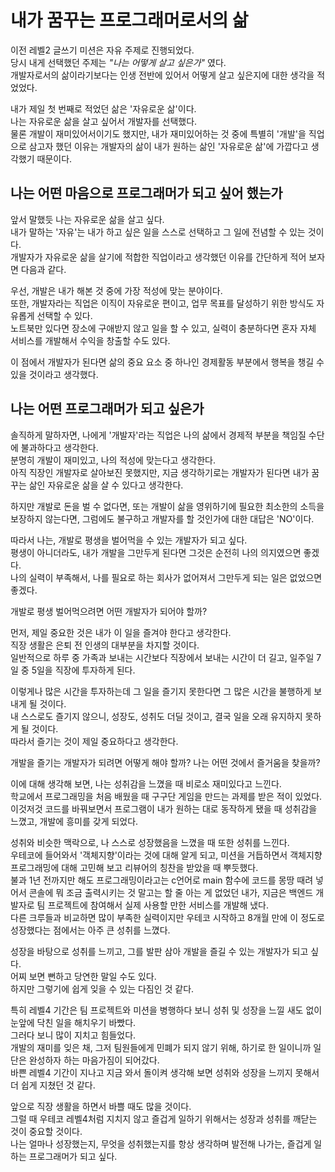 # **내가 꿈꾸는 프로그래머로서의 삶**

이전 레벨2 글쓰기 미션은 자유 주제로 진행되었다.  
당시 내게 선택했던 주제는 *"나는 어떻게 살고 싶은가"* 였다.  
개발자로서의 삶이라기보다는 인생 전반에 있어서 어떻게 살고 싶은지에 대한 생각을 적었었다.  

내가 제일 첫 번째로 적었던 삶은 '자유로운 삶'이다.  
나는 자유로운 삶을 살고 싶어서 개발자를 선택했다.  
물론 개발이 재미있어서이기도 했지만, 내가 재미있어하는 것 중에 특별히 '개발'을 직업으로 삼고자 했던 이유는 개발자의 삶이 내가 원하는 삶인 '자유로운 삶'에 가깝다고 생각했기 때문이다.  

## 나는 어떤 마음으로 프로그래머가 되고 싶어 했는가 
앞서 말했듯 나는 자유로운 삶을 살고 싶다.  
내가 말하는 '자유'는 내가 하고 싶은 일을 스스로 선택하고 그 일에 전념할 수 있는 것이다.  
개발자가 자유로운 삶을 살기에 적합한 직업이라고 생각했던 이유를 간단하게 적어 보자면 다음과 같다.

우선, 개발은 내가 해본 것 중에 가장 적성에 맞는 분야이다.  
또한, 개발자라는 직업은 이직이 자유로운 편이고, 업무 목표를 달성하기 위한 방식도 자유롭게 선택할 수 있다.  
노트북만 있다면 장소에 구애받지 않고 일을 할 수 있고, 실력이 충분하다면 혼자 자체 서비스를 개발해서 수익을 창출할 수도 있다.  

이 점에서 개발자가 된다면 삶의 중요 요소 중 하나인 경제활동 부분에서 행복을 챙길 수 있을 것이라고 생각했다.  

## 나는 어떤 프로그래머가 되고 싶은가
솔직하게 말하자면, 나에게 '개발자'라는 직업은 나의 삶에서 경제적 부분을 책임질 수단에 불과하다고 생각한다.  
분명히 개발이 재미있고, 나의 적성에 맞는다고 생각한다.  
아직 직장인 개발자로 살아보진 못했지만, 지금 생각하기로는 개발자가 된다면 내가 꿈꾸는 삶인 자유로운 삶을 살 수 있다고 생각한다.  

하지만 개발로 돈을 벌 수 없다면, 또는 개발이 삶을 영위하기에 필요한 최소한의 소득을 보장하지 않는다면, 그럼에도 불구하고 개발자를 할 것인가에 대한 대답은 'NO'이다.  

따라서 나는, 개발로 평생을 벌어먹을 수 있는 개발자가 되고 싶다.  
평생이 아니더라도, 내가 개발을 그만두게 된다면 그것은 순전히 나의 의지였으면 좋겠다.  
나의 실력이 부족해서, 나를 필요로 하는 회사가 없어져서 그만두게 되는 일은 없었으면 좋겠다.

개발로 평생 벌어먹으려면 어떤 개발자가 되어야 할까?  

먼저, 제일 중요한 것은 내가 이 일을 즐겨야 한다고 생각한다.  
직장 생활은 은퇴 전 인생의 대부분을 차지할 것이다.  
일반적으로 하루 중 가족과 보내는 시간보다 직장에서 보내는 시간이 더 길고, 일주일 7일 중 5일을 직장에 투자하게 된다.  

이렇게나 많은 시간을 투자하는데 그 일을 즐기지 못한다면 그 많은 시간을 불행하게 보내게 될 것이다.  
내 스스로도 즐기지 않으니, 성장도, 성취도 더딜 것이고, 결국 일을 오래 유지하지 못하게 될 것이다.  
따라서 즐기는 것이 제일 중요하다고 생각한다.  

개발을 즐기는 개발자가 되려면 어떻게 해야 할까? 나는 어떤 것에서 즐거움을 찾을까?  

이에 대해 생각해 보면, 나는 성취감을 느꼈을 때 비로소 재미있다고 느낀다.  
학교에서 프로그래밍을 처음 배웠을 때 구구단 게임을 만드는 과제를 받은 적이 있었다.  
이것저것 코드를 바꿔보면서 프로그램이 내가 원하는 대로 동작하게 됐을 때 성취감을 느꼈고, 개발에 흥미를 갖게 되었다.  

성취와 비슷한 맥락으로, 나 스스로 성장했음을 느꼈을 때 또한 성취를 느낀다.  
우테코에 들어와서 '객체지향'이라는 것에 대해 알게 되고, 미션을 거듭하면서 객체지향 프로그래밍에 대해 고민해 보고 리뷰어의 칭찬을 받았을 때 뿌듯했다.  
불과 1년 전까지만 해도 프로그래밍이라고는 c언어로 main 함수에 코드를 몽땅 때려 넣어서 콘솔에 뭐 조금 출력시키는 것 말고는 할 줄 아는 게 없었던 내가, 지금은 백엔드 개발자로 팀 프로젝트에 참여해서 실제 사용할 만한 서비스를 개발해 냈다.  
다른 크루들과 비교하면 많이 부족한 실력이지만 우테코 시작하고 8개월 만에 이 정도로 성장했다는 점에서는 아주 큰 성취를 느꼈다.

성장을 바탕으로 성취를 느끼고, 그를 발판 삼아 개발을 즐길 수 있는 개발자가 되고 싶다.  
어찌 보면 뻔하고 당연한 말일 수도 있다.  
하지만 그렇기에 쉽게 잊을 수 있는 다짐인 것 같다.  

특히 레벨4 기간은 팀 프로젝트와 미션을 병행하다 보니 성취 및 성장을 느낄 새도 없이 눈앞에 닥친 일을 해치우기 바빴다.  
그러다 보니 많이 지치고 힘들었다.  
개발의 재미를 잊은 채, 그저 팀원들에게 민폐가 되지 않기 위해, 하기로 한 일이니까 일단은 완성하자 하는 마음가짐이 되어갔다.  
바쁜 레벨4 기간이 지나고 지금 와서 돌이켜 생각해 보면 성취와 성장을 느끼지 못해서 더 쉽게 지쳤던 것 같다.  

앞으로 직장 생활을 하면서 바쁠 때도 많을 것이다.  
그럴 때 우테코 레벨4처럼 지치지 않고 즐겁게 일하기 위해서는 성장과 성취를 깨닫는 것이 중요할 것이다.  
나는 얼마나 성장했는지, 무엇을 성취했는지를 항상 생각하며 발전해 나가는, 즐겁게 일하는 프로그래머가 되고 싶다.
